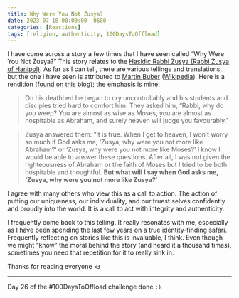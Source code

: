 ```yaml
---
title: Why Were You Not Zusya?
date: 2023-07-18 00:00:00 -0600
categories: [Reactions]
tags: [religion, authenticity, 100DaysToOffload]
---
```


I have come across a story a few times that I have seen called “Why Were You Not Zusya?” This story relates to the [Hasidic Rabbi Zusya (Rabbi Zusya of Hanipol)](https://en.wikipedia.org/wiki/Zusha_of_Hanipol). As far as I can tell, there are various tellings and translations, but the one I have seen is attributed to [Martin Buber](https://plato.stanford.edu/entries/buber/) ([Wikipedia](https://en.wikipedia.org/wiki/Martin_Buber)). Here is a rendition ([found on this blog](https://rabbisylviarothschild.com/tag/why-were-you-not-zusya/)); the emphasis is mine:

> On his deathbed he began to cry uncontrollably and his students and disciples tried hard to comfort him. They asked him, “Rabbi, why do you weep? You are almost as wise as Moses, you are almost as hospitable as Abraham, and surely heaven will judge you favourably.”

> Zusya answered them: “It is true. When I get to heaven, I won’t worry so much if God asks me, ‘Zusya, why were you not more like Abraham?’ or ‘Zusya, why were you not more like Moses?’  I know I would be able to answer these questions.  After all, I was not given the righteousness of Abraham or the faith of Moses but I tried to be both hospitable and thoughtful.  **But what will I say when God asks me, ‘Zusya, why were you not more like Zusya?**’

I agree with many others who view this as a call to action. The action of putting our uniqueness, our individuality, and our truest selves confidently and proudly into the world. It is a call to act with integrity and authenticity.

I frequently come back to this telling. It really resonates with me, especially as I have been spending the last few years on a true identity-finding safari. Frequently reflecting on stories like this is invaluable, I think. Even though we might “know” the moral behind the story (and heard it a thousand times), sometimes you need that repetition for it to really sink in.

Thanks for reading everyone `<3`

---

Day 26 of the #100DaysToOffload challenge done `:)`